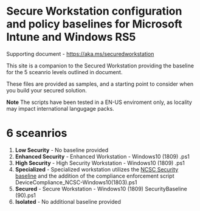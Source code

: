 
# Secure Workstation configuration and policy baselines for Microsoft Intune and Windows RS5 

Supporting document - https://aka.ms/securedworkstation


This site is a companion to the Secured Workstation providing the baseline for the 5 sceanrio levels outlined in document.

These files are provided as samples, and a starting point to consider when you build your secured solution. 

**Note** The scripts have been tested in a EN-US enviroment only, as locality may impact international langugage packs.

# 6 sceanrios

1. **Low Security** - No baseline provided
2. **Enhanced Security** - Enhanced Workstation - Windows10 (1809) .ps1
3. **High Security** - High Security Workstation - Windows10 (1809) .ps1 
4. **Specialized** - Specialized workstation utilizes the [NCSC Security baseline](https://github.com/pelarsen/IntunePowerShellAutomation/blob/master/DeviceConfiguration_NCSC%20-%20Windows10%20(1803)%20SecurityBaseline.ps1) and the addition of the compliance enforcement script DeviceCompliance_NCSC-Windows10(1803).ps1
5. **Secured** - Secure Workstation - Windows10 (1809) SecurityBaseline (90).ps1
6. **Isolated** - No additional baseline provided



